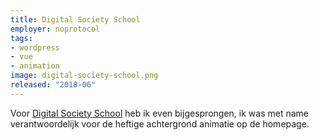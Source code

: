 ```yaml
---
title: Digital Society School
employer: noprotocol
tags:
- wordpress
- vue
- animation
image: digital-society-school.png
released: "2018-06"
---
```


Voor [Digital Society School](https://digitalsocietyschool.org/) heb ik even bijgesprongen, ik was met name verantwoordelijk voor de heftige achtergrond animatie op de homepage.
